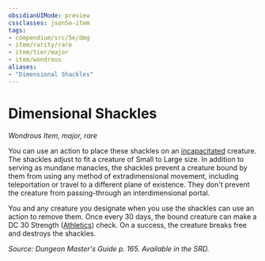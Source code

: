```yaml
---
obsidianUIMode: preview
cssclasses: json5e-item
tags:
- compendium/src/5e/dmg
- item/rarity/rare
- item/tier/major
- item/wondrous
aliases: 
- "Dimensional Shackles"
---
```

# Dimensional Shackles
*Wondrous Item, major, rare*  


You can use an action to place these shackles on an [incapacitated](5E2014官方资源/规则/conditions.md#incapacitated) creature. The shackles adjust to fit a creature of Small to Large size. In addition to serving as mundane manacles, the shackles prevent a creature bound by them from using any method of extradimensional movement, including teleportation or travel to a different plane of existence. They don't prevent the creature from passing-through an interdimensional portal.

You and any creature you designate when you use the shackles can use an action to remove them. Once every 30 days, the bound creature can make a DC 30 Strength ([Athletics](5E2014官方资源/规则/skills.md#Athletics)) check. On a success, the creature breaks free and destroys the shackles.

*Source: Dungeon Master's Guide p. 165. Available in the SRD.*